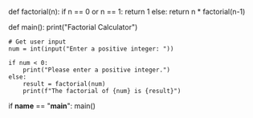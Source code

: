 def factorial(n):
    if n == 0 or n == 1:
        return 1
    else:
        return n * factorial(n-1)

def main():
    print("Factorial Calculator")
    
    # Get user input
    num = int(input("Enter a positive integer: "))
    
    if num < 0:
        print("Please enter a positive integer.")
    else:
        result = factorial(num)
        print(f"The factorial of {num} is {result}")

if __name__ == "__main__":
    main()
